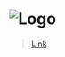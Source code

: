 # ![Logo](https://user-images.githubusercontent.com/85971847/186681508-62102bac-765b-4fab-9bf7-5d2fdfc95127.png)

>[Link](https://agusgonz.github.io/Batatabit/ "Link")
